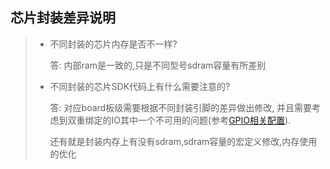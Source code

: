 ﻿## 			芯片封装差异说明

> * 不同封装的芯片内存是否不一样?
>
>   答: 内部ram是一致的,只是不同型号sdram容量有所差别
>
> * 不同封装的芯片SDK代码上有什么需要注意的?
>
>   答: 对应board板级需要根据不同封装引脚的差异做出修改, 并且需要考虑到双重绑定的IO其中一个不可用的问题(参考[GPIO相关配置](../gpio)).
>
>   ​	  还有就是封装内存上有没有sdram,sdram容量的宏定义修改,内存使用的优化
